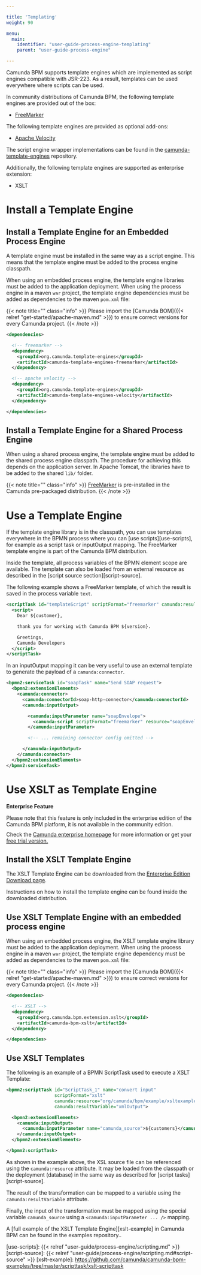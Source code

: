 ```yaml
---

title: 'Templating'
weight: 90

menu:
  main:
    identifier: "user-guide-process-engine-templating"
    parent: "user-guide-process-engine"

---
```


Camunda BPM supports template engines which are implemented as script engines compatible with
JSR-223. As a result, templates can be used everywhere where scripts can be used.

In community distributions of Camunda BPM, the following template engines are provided out of the
box:

* [FreeMarker][freemarker]

The following template engines are provided as optional add-ons:

* [Apache Velocity][velocity]

The script engine wrapper implementations can be found in the
[camunda-template-engines][camunda-template-engines] repository.

Additionally, the following template engines are supported as enterprise extension:

* XSLT


# Install a Template Engine

## Install a Template Engine for an Embedded Process Engine

A template engine must be installed in the same way as a script engine. This means that the template
engine must be added to the process engine classpath.

When using an embedded process engine, the template engine libraries must be added to the
application deployment. When using the process engine in a maven `war` project, the template engine
dependencies must be added as dependencies to the maven `pom.xml` file:

{{< note title="" class="info" >}}
  Please import the [Camunda BOM]({{< relref "get-started/apache-maven.md" >}}) to ensure correct versions for every Camunda project.
{{< /note >}}

```xml
<dependencies>

  <!-- freemarker -->
  <dependency>
    <groupId>org.camunda.template-engines</groupId>
    <artifactId>camunda-template-engines-freemarker</artifactId>
  </dependency>

  <!-- apache velocity -->
  <dependency>
    <groupId>org.camunda.template-engines</groupId>
    <artifactId>camunda-template-engines-velocity</artifactId>
  </dependency>

</dependencies>
```


## Install a Template Engine for a Shared Process Engine

When using a shared process engine, the template engine must be added to the shared process engine
classpath. The procedure for achieving this depends on the application server. In Apache Tomcat, the
libraries have to be added to the shared `lib/` folder.

{{< note title="" class="info" >}}
  [FreeMarker][freemarker] is pre-installed in the Camunda pre-packaged distribution.
{{< /note >}}


# Use a Template Engine

If the template engine library is in the classpath, you can use templates everywhere in the BPMN
process where you can [use scripts][use-scripts], for example as a script task or inputOutput mapping.
The FreeMarker template engine is part of the Camunda BPM distribution.

Inside the template, all process variables of the BPMN element scope are available. The
template can also be loaded from an external resource as described in the [script source
section][script-source].

The following example shows a FreeMarker template, of which the result is saved in the process variable
`text`.

```xml
<scriptTask id="templateScript" scriptFormat="freemarker" camunda:resultVariable="text">
  <script>
    Dear ${customer},

    thank you for working with Camunda BPM ${version}.

    Greetings,
    Camunda Developers
  </script>
</scriptTask>
```

In an inputOutput mapping it can be very useful to use an external template to generate the
payload of a `camunda:connector`.

```xml
<bpmn2:serviceTask id="soapTask" name="Send SOAP request">
  <bpmn2:extensionElements>
    <camunda:connector>
      <camunda:connectorId>soap-http-connector</camunda:connectorId>
      <camunda:inputOutput>

        <camunda:inputParameter name="soapEnvelope">
          <camunda:script scriptFormat="freemarker" resource="soapEnvelope.ftl" />
        </camunda:inputParameter>

        <!-- ... remaining connector config omitted -->

      </camunda:inputOutput>
    </camunda:connector>
  </bpmn2:extensionElements>
</bpmn2:serviceTask>
```


# Use XSLT as Template Engine

<div class="alert alert-warning">
  <p><strong>Enterprise Feature</strong></p>
  Please note that this feature is only included in the enterprise edition of the Camunda BPM platform, it is not available in the community edition.
  <p style="margin-top:10px">Check the <a href="http://camunda.com/bpm/enterprise/ ">Camunda enterprise homepage</a> for more information or get your <a href="http://camunda.com/bpm/enterprise/trial/">free trial version.</a></p>
</div>


## Install the XSLT Template Engine

The XSLT Template Engine can be downloaded from the [Enterprise Edition Download page](ref:/enterprise/#downloads-enterprise-extensions).

Instructions on how to install the template engine can be found inside the downloaded distribution.


## Use XSLT Template Engine with an embedded process engine

When using an embedded process engine, the XSLT template engine library must be added to the
application deployment. When using the process engine in a maven `war` project, the template engine
dependency must be added as dependencies to the maven `pom.xml` file:

{{< note title="" class="info" >}}
  Please import the [Camunda BOM]({{< relref "get-started/apache-maven.md" >}}) to ensure correct versions for every Camunda project.
{{< /note >}}

```xml
<dependencies>

  <!-- XSLT -->
  <dependency>
    <groupId>org.camunda.bpm.extension.xslt</groupId>
    <artifactId>camunda-bpm-xslt</artifactId>
  </dependency>

</dependencies>
```

## Use XSLT Templates

The following is an example of a BPMN ScriptTask used to execute a XSLT Template:

```xml
<bpmn2:scriptTask id="ScriptTask_1" name="convert input"
                  scriptFormat="xslt"
                  camunda:resource="org/camunda/bpm/example/xsltexample/example.xsl"
                  camunda:resultVariable="xmlOutput">

  <bpmn2:extensionElements>
    <camunda:inputOutput>
      <camunda:inputParameter name="camunda_source">${customers}</camunda:inputParameter>
    </camunda:inputOutput>
  </bpmn2:extensionElements>

</bpmn2:scriptTask>
```

As shown in the example above, the XSL source file can be referenced using the `camunda:resource`
attribute. It may be loaded from the classpath or the deployment (database) in the same way as
described for [script tasks][script-source].

The result of the transformation can be mapped to a variable using the `camunda:resultVariable`
attribute.

Finally, the input of the transformation must be mapped using the special variable `camunda_source`
using a `<camunda:inputParameter ... />` mapping.

A [full example of the XSLT Template Engine][xslt-example] in Camunda BPM can be found in the
examples repository..


[freemarker]: http://freemarker.org/
[velocity]: http://velocity.apache.org/
[camunda-template-engines]: https://github.com/camunda/camunda-template-engines-jsr223
[use-scripts]: {{< relref "user-guide/process-engine/scripting.md" >}}
[script-source]: {{< relref "user-guide/process-engine/scripting.md#script-source" >}}
[xslt-example]: https://github.com/camunda/camunda-bpm-examples/tree/master/scripttask/xslt-scripttask
